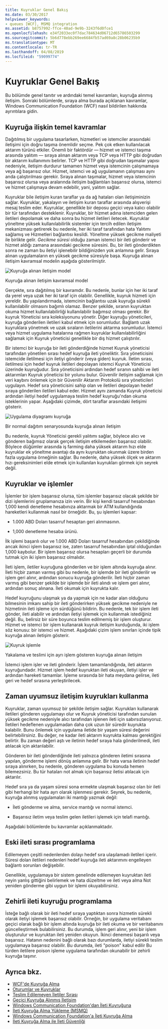 ```yaml
---
title: Kuyruklar Genel Bakış
ms.date: 03/30/2017
helpviewer_keywords:
- queues [WCF], MSMQ integration
ms.assetid: b8757992-ffce-40ad-9e9b-3243f6d0fce1
ms.openlocfilehash: e34f2033ec0f7dac784634d06712d65786503299
ms.sourcegitcommit: 5b6d778ebb269ee6684fb57ad69a8c28b06235b9
ms.translationtype: MT
ms.contentlocale: tr-TR
ms.lasthandoff: 04/08/2019
ms.locfileid: "59099774"
---
```

# <a name="queues-overview"></a>Kuyruklar Genel Bakış
Bu bölümde genel tanıtır ve ardındaki temel kavramları, kuyruğa alınmış iletişim. Sonraki bölümlerde, sıraya alma burada açıklanan kavramlar, Windows Communication Foundation (WCF) nasıl bildirilen hakkında ayrıntılara gidin.  
  
## <a name="basic-queuing-concepts"></a>Kuyruğa ilişkin temel kavramlar  
 Dağıtılmış bir uygulama tasarlarken, hizmetleri ve istemciler arasındaki iletişimi için doğru taşıma önemlidir seçme. Pek çok etken kullanılacak aktarım türünü etkiler. Önemli bir faktördür — hizmet ve istemci taşıma arasında yalıtım — sıraya alınan aktarım veya TCP veya HTTP gibi doğrudan bir aktarım kullanımını belirler. TCP ve HTTP gibi doğrudan taşımalar yapısı nedeniyle, iletişim durdurur tamamen hizmet veya istemcinin çalışmamaya veya ağ başarısız olur. Hizmet, istemci ve ağ uygulamanın çalışması aynı anda çalıştırılması gerekir. Sıraya alınan taşımalar, hizmet veya istemcinin başarısız olursa veya aralarında iletişim bağlantıları başarısız olursa, istemci ve hizmet çalışmaya devam edebilir, yani, yalıtım sağlar.  
  
 Kuyruklar bile iletişim kuran taraflar ya da ağ hataları olan iletişiminizin sağlar. Kuyruklar, yakalayın ve iletişim kuran taraflar arasında alışverişi mesaj teslim eder. Kuyruklar, genellikle bir deposu geçici veya kalıcı olabilir bir tür tarafından desteklenir. Kuyruklar, bir hizmet adına istemciden gelen iletileri depolamak ve daha sonra bu hizmet iletileri iletecek. Kuyruklar yöneltme yüksek kullanılabilirlik sistemler için tercih edilen iletişim mekanizması getirerek bu nedenle, her iki taraf tarafından hata Yalıtımı sağlamış ve Hizmetleri bağlantısı kesildi. Yöneltme yüksek gecikme maliyeti ile birlikte gelir. *Gecikme süresi* olduğu zaman istemci bir ileti gönderir ve hizmet aldığı zamana arasındaki gecikme süresini. Bu, bir ileti gönderdikten sonra ne zaman bu iletiyi işlenebilir bildiğinizden yok anlamına gelir. Sıraya alınan uygulamaların en yüksek gecikme süresiyle başa. Kuyruğa alınan iletişim kavramsal modelin aşağıda gösterilmiştir.  
  
 ![Kuyruğa alınan iletişim model](../../../../docs/framework/wcf/feature-details/media/qconceptual-figure1c.gif "QConceptual Figure1c")  
  
 Kuyruğa alınan iletişim kavramsal model  
  
 Gerçekte, sıra dağıtılmış bir kavramdır. Bu nedenle, bunlar için her iki taraf da yerel veya uzak her iki taraf için olabilir. Genellikle, kuyruk hizmeti için yereldir. Bu yapılandırmada, istemcinin bağlantısı uzak kuyruğa sürekli kullanılabilir olmasını bağımlı olamaz. Benzer şekilde, sıranın kuyruktan okuma hizmet kullanılabilirliği kullanılabilir bağımsız olması gerekir. Bir kuyruk Yöneticisi sıra koleksiyonunu yönetir. Diğer kuyruğu yöneticileri, kuyruğa gönderilen iletileri kabul etmek için sorumludur. Bağlantı uzak kuyruklara yönetmek ve uzak sıraların iletilerini aktarma sorumludur. İstemci veya hizmet uygulama hatalarına rağmen kuyruklar kullanılabilirliğini sağlamak için Kuyruk yöneticisi genellikle bir dış hizmet çalıştırılır.  
  
 Bir istemci bir kuyruğa bir ileti gönderdiğinde hizmet Kuyruk yöneticisi tarafından yönetilen sırası hedef kuyruğa ileti yöneliktir. Sıra yöneticisini istemcide iletilmesi için iletiyi gönderir (veya giden) kuyruk. İletim sırası, iletilmesi için hedef kuyruk iletileri depolayan istemci Kuyruk Yöneticisi üzerinde kuyruğudur. Sıra yöneticisini ardından hedef sıranın sahibi ve ileti aktarımları Kuyruk yöneticisi bir yolunu bulur. Güvenilir iletişim sağlamak için veri kaybını önlemek için bir Güvenilir Aktarım Protokolü sıra yöneticileri uygulayın. Hedef sıra yöneticisini sahip olan ve iletileri depolayan hedef sıraya gönderilen iletileri kabul eder. Hizmet aynı zamanda Kuyruk yöneticisi ardından iletiyi hedef uygulamaya teslim hedef kuyruğu'ndan okuma isteklerinin yapar. Aşağıdaki çizimde, dört taraflar arasındaki iletişimi gösterir.  
  
 ![Uygulama diyagramı kuyruğa](../../../../docs/framework/wcf/feature-details/media/distributed-queue-figure.jpg "dağıtılmış-kuyruk-Şekil")  
  
 Bir normal dağıtım senaryosunda kuyruğa alınan iletişim  
  
 Bu nedenle, kuyruk Yöneticisi gerekli yalıtımı sağlar, böylece alıcı ve gönderen bağımsız olarak gerçek iletişim etkilemeden başarısız olabilir. Böylece düğümler arasında iş farming daha yüksek aktarım hızı elde kuyruklar ek yöneltme avantajı da aynı kuyruktan okunmak üzere birden fazla uygulama örneğinin sağlar. Bu nedenle, daha yüksek ölçek ve aktarım hızı gereksinimleri elde etmek için kullanılan kuyrukları görmek için seyrek değil.  
  
## <a name="queues-and-transactions"></a>Kuyruklar ve işlemler  
 İşlemler bir işlem başarısız olursa, tüm işlemler başarısız olacak şekilde bir dizi işlemlerini gruplamanıza izin verin. Bir kişi kendi tasarruf hesabından 1,000 kendi denetleme hesabınıza aktarmak bir ATM kullandığında hareketleri kullanmak nasıl bir örneğidir. Bu, şu işlemleri kapsar:  
  
-   1.000 ABD Doları tasarruf hesaptan geri alınmasının.  
  
-   1,000 denetleme hesaba ürünü.  
  
 İlk işlemi başarılı olur ve 1.000 ABD Doları tasarruf hesabından çekildiğinde ancak ikinci işlem başarısız ise, zaten tasarruf hesabından iptal olduğundan 1,000 kaybolur. Bir işlem başarısız olursa hesapları geçerli bir durumda tutmak için iki işlem başarısız olmalıdır.  
  
 İleti işlem, iletiler kuyruğuna gönderilen ve bir işlem altında kuyruğa alınır. İleti hiçbir zaman varmış gibi bu nedenle, bir işlemde bir ileti gönderilir ve işlem geri alınır, ardından sonucu kuyruğa gönderilir. İleti hiçbir zaman varmış gibi benzer şekilde bir işlemde bir ileti alındı ve işlem geri alınır, ardından sonuç alınana. İleti okumak için kuyrukta kalır.  
  
 Hedef kuyruğunu ulaşmak ya da yapmak için ne kadar alan olduğunu bilmesinin imkanı sahip bir ileti gönderirken yüksek gecikme nedeniyle ne hizmetinin ileti işleme için sürdüğünü bildirin. Bu nedenle, tek bir işlem ileti gönder, ileti alabilir ve ardından iletiyi işlemek için kullanmak istediğiniz değil. Bu, belirsiz bir süre boyunca teslim edilmemiş bir işlem oluşturur. Hizmet ve istemci bir işlem kullanarak kuyruk iletişim kurduğunda, iki işlem söz konusu: bir istemci ve hizmet. Aşağıdaki çizim işlem sınırları içinde tipik kuyruğa alınan iletişim gösterir.  
  
 ![Kuyruk işlemle](../../../../docs/framework/wcf/feature-details/media/qwithtransactions-figure3.gif "QWithTransactions Figure3")  
  
 Yakalama ve teslimi için ayrı işlem gösteren kuyruğa alınan iletişim  
  
 İstemci işlem işler ve ileti gönderir. İşlem tamamlandığında, ileti aktarım kuyruğundadır. Hizmet işlem hedef kuyruktan ileti okuyan, iletiyi işler ve ardından hareketi tamamlar. İşleme sırasında bir hata meydana gelirse, ileti geri ve hedef sırasına yerleştirilecek.  
  
## <a name="asynchronous-communication-using-queues"></a>Zaman uyumsuz iletişim kuyrukları kullanma  
 Kuyruklar, zaman uyumsuz bir şekilde iletişim sağlar. Kuyrukları kullanarak iletileri gönderen uygulamayı olur ve Kuyruk yöneticisi tarafından sunulan yüksek gecikme nedeniyle alıcı tarafından işlenen ileti için sabırsızlanıyoruz. İletileri hedeflenen uygulamadan daha çok uzun bir süredir kuyrukta kalabilir. Bunu önlemek için uygulama iletide bir yaşam süresi değerini belirtebilirsiniz. Bu değer, ne kadar ileti aktarım kuyrukta kalması gerektiğini belirtir. Bu zaman değeri aştı ve iletinin hedef sıraya hala gönderilmedi, ileti atılacak için aktarılabilir.  
  
 Gönderen bir ileti gönderdiğinde ileti yalnızca gönderen iletimi sırasına yapılan, gönderme işlemi dönüş anlamına gelir. Bir hata varsa iletinin hedef sıraya alınırken, bu nedenle, gönderen uygulama bu konuda hemen bilemezsiniz. Bu tür hataları not almak için başarısız iletisi atılacak için aktarılır.  
  
 Hedef sıra ya da yaşam süresi sona ermekte ulaşmak başarısız olan bir ileti gibi herhangi bir hata ayrı olarak işlenmesi gerekir. Seyrek, bu nedenle, kuyruğa alınmış uygulamaları iki mantığı yazmak değil:  
  
-   İleti gönderme ve alma, service mantığı ve normal istemci.  
  
-   Başarısız iletim veya teslim gelen iletileri işlemek için telafi mantığı.  
  
 Aşağıdaki bölümlerde bu kavramlar açıklanmaktadır.  
  
## <a name="dead-letter-queue-programming"></a>Eski ileti sırası programlama  
 Edilemeyen çeşitli nedenlerden dolayı hedef sıra ulaşılamadı iletileri içerir. Süresi dolan iletileri nedenleri hedef kuyruğa ileti aktarımını engelleyen bağlantı sorunları değişebilir.  
  
 Genellikle, uygulamaya bir sistem genelinde edilemeyen kuyruktan ileti neyin yanlış gittiğini belirlemek ve hata düzeltme ve ileti veya alma Not yeniden gönderme gibi uygun bir işlemi okuyabilirsiniz.  
  
## <a name="poison-message-queue-programming"></a>Zehirli ileti kuyruğu programlama  
 İsteğe bağlı olarak bir ileti hedef sıraya yaptıktan sonra hizmetin sürekli olarak iletiyi işlemek başarısız olabilir. Örneğin, bir uygulama veritabanı geçici olarak bağlı bir işlem altında kuyruğa bir ileti okuma ve bir veritabanını güncelleştirmek bulabilirsiniz. Bu durumda, işlem geri alınır, yeni bir işlem oluşturulur ve kuyruktan ileti yeniden okuyun. İkinci denemesi başarılı veya başarısız. Hatanın nedenini bağlı olarak bazı durumlarda, iletiyi sürekli teslim uygulamaya başarısız olabilir. Bu durumda, ileti "poison" kabul edilir Bu türden iletilere poison işleme uygulama tarafından okunabilir bir zehirli kuyruğa taşınır.  
  
## <a name="see-also"></a>Ayrıca bkz.

- [WCF'de Kuyruğa Alma](../../../../docs/framework/wcf/feature-details/queuing-in-wcf.md)
- [Oturumlar ve Kuyruklar](../../../../docs/framework/wcf/samples/sessions-and-queues.md)
- [Teslim Edilemeyen İletiler Sırası](../../../../docs/framework/wcf/samples/dead-letter-queues.md)
- [Geçici Kuyruğa Alınmış İletişim](../../../../docs/framework/wcf/samples/volatile-queued-communication.md)
- [Windows Communication Foundation'dan İleti Kuyruğuna](../../../../docs/framework/wcf/samples/wcf-to-message-queuing.md)
- [İleti Kuyruğa Alma Yükleme (MSMQ)](../../../../docs/framework/wcf/samples/installing-message-queuing-msmq.md)
- [Windows Communication Foundation'a İleti Kuyruğa Alma](../../../../docs/framework/wcf/samples/message-queuing-to-wcf.md)
- [İleti Kuyruğa Alma ile İleti Güvenliği](../../../../docs/framework/wcf/samples/message-security-over-message-queuing.md)
